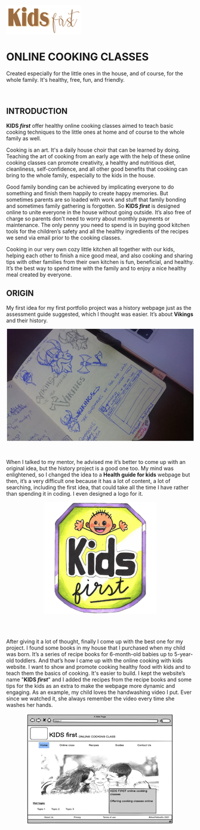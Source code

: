 <img src="assets/images/kids-first-logo.png" alt="Kids first logo" width="200" height="80">

# ONLINE COOKING CLASSES
Created especially for the little ones in the house, and of course, for the whole family. It's healthy, free, fun, and friendly.
<br/>
<br/>
<br/>

## INTRODUCTION
__KIDS *first*__ offer healthy online cooking classes aimed to teach basic cooking techniques to the little ones at home and of course to the whole family as well.

Cooking is an art. It's a daily house choir that can be learned by doing. Teaching the art of cooking from an early age with the help of these online cooking classes can promote creativity, a healthy and nutritious diet, cleanliness, self-confidence, and all other good benefits that cooking can bring to the whole family, especially to the kids in the house.

Good family bonding can be achieved by implicating everyone to do something and finish them happily to create happy memories. But sometimes parents are so loaded with work and stuff that family bonding and sometimes family gathering is forgotten. So __KIDS *first*__ is designed online to unite everyone in the house without going outside. It’s also free of charge so parents don’t need to worry about monthly payments or maintenance. The only penny you need to spend is in buying good kitchen tools for the children’s safety and all the healthy ingredients of the recipes we send via email prior to the cooking classes.

Cooking in our very own cozy little kitchen all together with our kids, helping each other to finish a nice good meal, and also cooking and sharing tips with other families from their own kitchen is fun, beneficial, and healthy. It’s the best way to spend time with the family and to enjoy a nice healthy meal created by everyone.

## ORIGIN
My first idea for my first portfolio project was a history webpage just as the assessment guide suggested, which I thought was easier. It’s about __Vikings__ and their history.

<p align="center">
<img src="assets/images/first-idea.jpg" alt="My first project idea" width="500" height="300">
</p>
<br/>

When I talked to my mentor, he advised me it’s better to come up with an original idea, but the history project is a good one too. My mind was enlightened, so I changed the idea to a __Health guide for kids__ webpage but then, it’s a very difficult one because it has a lot of content, a lot of searching, including the first idea, that could take all the time I have rather than spending it in coding. I even designed a logo for it.

<p align="center">
<img src="assets/images/first-logo.png" alt="My first logo for the project" height="300">
</p>
<br/>
<br/>

After giving it a lot of thought, finally I come up with the best one for my project. I found some books in my house that I purchased when my child was born. It’s a series of recipe books for 6-month-old babies up to 5-year-old toddlers. And that’s how I came up with the online cooking with kids website. I want to show and promote cooking healthy food with kids and to teach them the basics of cooking. It's easier to build. I kept the website’s name "__KIDS *first*__" and I added the recipes from the recipe books and some tips for the kids as an extra to make the webpage more dynamic and engaging. As an example, my child loves the handwashing video I put. Ever since we watched it, she always remember the video every time she washes her hands.
<br>
<p align="center">
<img src="assets/images/kids-first-wireframe.png" alt="My webpage wireframe" width="400" height="300">
</p>
<br>
<br>


